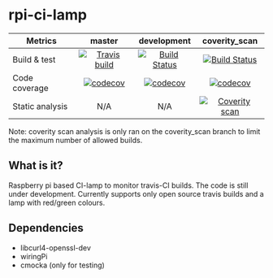 # rpi-ci-lamp

| Metrics         | master        | development   | coverity_scan |
| --------------- |:-------------:|:-------------:|:-------------:|
| Build & test    | [![Travis build](https://travis-ci.org/maartenvds/rpi-ci-lamp.svg?branch=master)](https://travis-ci.org/maartenvds/rpi-ci-lamp) | [![Build Status](https://travis-ci.org/maartenvds/rpi-ci-lamp.svg?branch=development)](https://travis-ci.org/maartenvds/rpi-ci-lamp) | [![Build Status](https://travis-ci.org/maartenvds/rpi-ci-lamp.svg?branch=coverity_scan)](https://travis-ci.org/maartenvds/rpi-ci-lamp) |
| Code coverage   | [![codecov](https://codecov.io/gh/maartenvds/rpi-ci-lamp/branch/master/graph/badge.svg)](https://codecov.io/gh/maartenvds/rpi-ci-lamp/branch/master) | [![codecov](https://codecov.io/gh/maartenvds/rpi-ci-lamp/branch/development/graph/badge.svg)](https://codecov.io/gh/maartenvds/rpi-ci-lamp/branch/development) | [![codecov](https://codecov.io/gh/maartenvds/rpi-ci-lamp/branch/coverity_scan/graph/badge.svg)](https://codecov.io/gh/maartenvds/rpi-ci-lamp/branch/coverity_scan)
| Static analysis | N/A           | N/A           | [![Coverity scan](https://scan.coverity.com/projects/12311/badge.svg)](https://scan.coverity.com/projects/maartenvds-rpi-ci-lamp) |

Note: coverity scan analysis is only ran on the coverity_scan branch to limit the maximum number of allowed builds.

## What is it?
Raspberry pi based CI-lamp to monitor travis-CI builds. The code is still under development.
Currently supports only open source travis builds and a lamp with red/green colours.

## Dependencies

- libcurl4-openssl-dev
- wiringPi
- cmocka (only for testing)
